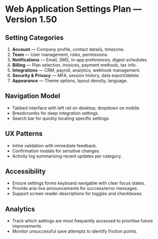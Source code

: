 # Web Application Settings Plan — Version 1.50

## Setting Categories
1. **Account** — Company profile, contact details, timezone.
2. **Team** — User management, roles, permissions.
3. **Notifications** — Email, SMS, in-app preferences, digest schedules.
4. **Billing** — Plan selection, invoices, payment methods, tax info.
5. **Integrations** — CRM, payroll, analytics, webhook management.
6. **Security & Privacy** — MFA, session history, data export/delete.
7. **Appearance** — Theme options, layout density, language.

## Navigation Model
- Tabbed interface with left rail on desktop; dropdown on mobile.
- Breadcrumbs for deep integration settings.
- Search bar for quickly locating specific settings.

## UX Patterns
- Inline validation with immediate feedback.
- Confirmation modals for sensitive changes.
- Activity log summarising recent updates per category.

## Accessibility
- Ensure settings forms keyboard navigable with clear focus states.
- Provide aria-live announcements for success/error messages.
- Support screen reader descriptions for toggles and checkboxes.

## Analytics
- Track which settings are most frequently accessed to prioritise future improvements.
- Monitor unsuccessful save attempts to identify friction points.
